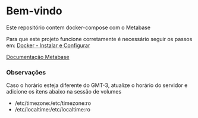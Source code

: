 # Bem-vindo

Este repositório contem docker-compose com o Metabase

Para que este projeto funcione corretamente é necessário seguir os passos em: [Docker - Instalar e Configurar](https://github.com/pauloricardoferreira/docker_instalar_configurar)

[Documentação Metabase](https://www.metabase.com/)

### **Observações**
Caso o horário esteja diferente do GMT-3, atualize o horário do servidor e adicione os itens abaixo na sessão de volumes
- /etc/timezone:/etc/timezone:ro
- /etc/localtime:/etc/localtime:ro

